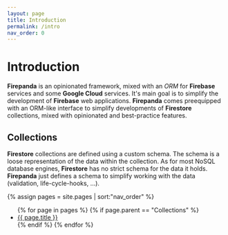 ```yaml
---
layout: page
title: Introduction
permalink: /intro
nav_order: 0
---
```


# Introduction

**Firepanda** is an opinionated framework, mixed with an *ORM* for **Firebase** services and some **Google Cloud** services.
It's main goal is to simplify the development of **Firebase** web applications. **Firepanda** comes preequipped with an ORM-like interface to simplify developments of **Firestore** collections, mixed with opinionated and best-practice features.


## Collections

**Firestore** collections are defined using a custom schema. The schema is a loose representation of the data within the collection. As for most NoSQL database engines, **Firestore** has no strict schema for the data it holds. **Firepanda** just defines a schema to simplify working with the data (validation, life-cycle-hooks, ...).


{% assign pages = site.pages | sort:"nav_order" %}

<ul>
{% for page in pages %}
  {% if page.parent == "Collections" %}
    <li><a href="{{ page.url }}">{{ page.title }}</a></li>
  {% endif %}
{% endfor %}
</ul>